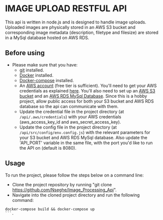 # IMAGE UPLOAD RESTFUL API

This api is written in node.js and is designed to handle image uploads. Uploaded images are physically stored in an AWS S3 bucket and corresponding image metadata (description, filetype and filesize) are stored in a MySql database hosted on AWS RDS.

## Before using

- Please make sure that you have:
  - [git](https://git-scm.com/downloads) installed.
  - [Docker](https://docs.docker.com/get-docker/) installed.
  - [Docker-compose](https://docs.docker.com/compose/install/) installed.
  - An [AWS account](https://aws.amazon.com/free/?all-free-tier.sort-by=item.additionalFields.SortRank&all-free-tier.sort-order=asc) (free tier is sufficient). You'll need to get your AWS credentials as explained [here](https://docs.aws.amazon.com/sdk-for-javascript/v2/developer-guide/getting-your-credentials.html). You'll also need to set up an [AWS S3 bucket](https://aws.amazon.com/s3/) and an [AWS RDS MySql Database](https://aws.amazon.com/rds/mysql/). Since this is a hobby project, allow public access for both your S3 bucket and AWS RDS database so the api can communicate with them.
  - Update the credential file in the project directory (at ```/api/.aws/credentials```) with your AWS credentials (aws_access_key_id and aws_secret_access_key).
  - Update the config file in the project directory (at ```/api/src/config/env.config.js```) with the relevant parameters for your S3 bucket and AWS RDS MySql database. Also update the 'API_PORT' variable in the same file, with the port you'd like to run the API on (default is 8080).

## Usage

To run the project, please follow the steps below on a command line:
 - Clone the project repository by running "git clone https://github.com/Nseghe/Image_Processing_Api".
 - Navigate into the cloned project directory and run the following command: 
 ```
 docker-compose build && docker-compose up
 ```.